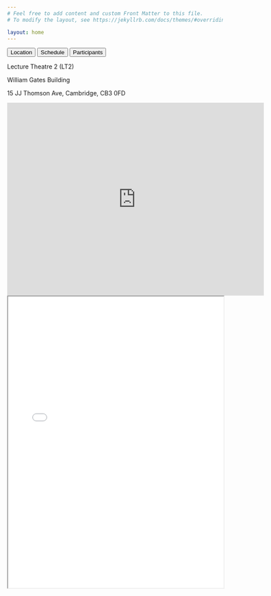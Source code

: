 ```yaml
---
# Feel free to add content and custom Front Matter to this file.
# To modify the layout, see https://jekyllrb.com/docs/themes/#overriding-theme-defaults

layout: home
---
```

<head>
<link rel="stylesheet" href="css/tabs.css">
<script src="js/tabs.js"></script>
</head>

<!-- Tab links -->
<div class="tab">
  <button class="tablinks" onclick="openTab(event, 'location')" onload="openTab(event, 'location')">Location</button>
  <button class="tablinks" onclick="openTab(event, 'schedule')">Schedule</button>
  <button class="tablinks" onclick="openTab(event, 'participants')">Participants</button>
</div>

<!-- Tab content -->
<div id="location" class="tabcontent">
  <p>Lecture Theatre 2 (LT2)</p>
  <p>William Gates Building</p>
  <p>15 JJ Thomson Ave, Cambridge, CB3 0FD</p>
  <iframe src="https://www.google.com/maps/embed?pb=!1m18!1m12!1m3!1d991.4608756367845!2d0.09093377127032908!3d52.21084871510938!2m3!1f0!2f0!3f0!3m2!1i1024!2i768!4f13.1!3m3!1m2!1s0x47d8774a3e90f6a7%3A0x46f5a17802d7f53b!2sLecture%20Theatre%202%2C%20Cambridge%20CB3%200FD!5e0!3m2!1sen!2suk!4v1676040082729!5m2!1sen!2suk" width="600" height="450" style="border:0;" allowfullscreen="" loading="lazy" referrerpolicy="no-referrer-when-downgrade"></iframe>
  
</div>

<div id="schedule" class="tabcontent">
  <iframe src="schedule/schedule.pdf" width="100%" height="680px"></iframe>
</div>

<div id="participants" class="tabcontent">
  <p></p>
</div>
